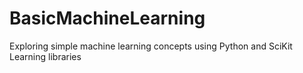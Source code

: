 # BasicMachineLearning
Exploring simple machine learning concepts using Python and SciKit Learning libraries 

